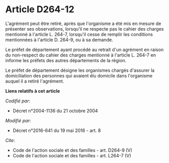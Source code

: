 # Article D264-12

L'agrément peut être retiré, après que l'organisme a été mis en mesure de présenter ses observations, lorsqu'il ne respecte
pas le cahier des charges mentionné à l'article L. 264-7, lorsqu'il cesse de remplir les conditions mentionnées à l'article
D. 264-9, ou à sa demande. 

Le préfet de département ayant procédé au retrait d'un agrément en raison du non-respect du cahier des charges mentionné à
l'article L. 264-7 en informe les préfets des autres départements de la région. 

Le préfet de département désigne les organismes chargés d'assurer la domiciliation des personnes qui avaient élu domicile
dans l'organisme auquel il a retiré l'agrément.

**Liens relatifs à cet article**

_Codifié par_:

  - Décret n°2004-1136 du 21 octobre 2004

_Modifié par_:

  - Décret n°2016-641 du 19 mai 2016 - art. 8

_Cite_:

  - Code de l'action sociale et des familles - art. D264-9 (V)
  - Code de l'action sociale et des familles - art. L264-7 (V)
